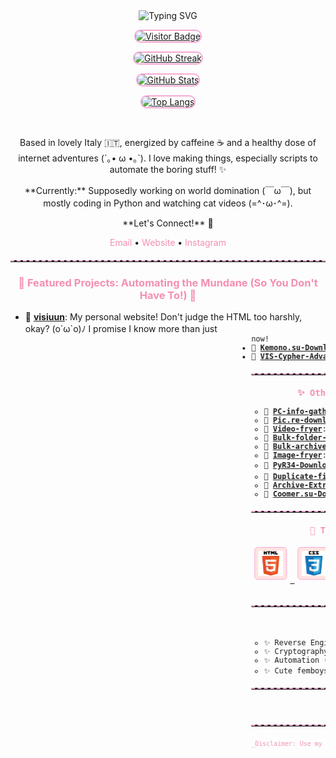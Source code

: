 <div align="center">
  <img src="https://readme-typing-svg.herokuapp.com?font=Fira+Code&size=30&pause=100&color=F9A8D4&vCenter=true&width=435&lines=🌸+Hi+there+👋+I'm+Vis!+💖" alt="Typing SVG" />
</div>

<p align="center">
  <a href="https://visitor-badge.laobi.icu/badge?page_id=visiuun.visiuun">
    <img src="https://visitor-badge.laobi.icu/badge?page_id=visiuun.visiuun" alt="Visitor Badge" style="border-radius: 10px; border: 2px solid #F9A8D4;">
  </a>
</p>

<p align="center">
  <a href="https://github.com/visiuun">
    <img src="https://github-readme-streak-stats.herokuapp.com/?user=visiuun&theme=pastel-pink" alt="GitHub Streak" style="border-radius: 10px; border: 2px solid #F9A8D4;">
  </a>
</p>

<p align="center">
  <a href="https://github.com/visiuun">
    <img src="https://github-readme-stats.vercel.app/api?username=visiuun&show_icons=true&count_private=true&theme=pastel-pink" alt="GitHub Stats" style="border-radius: 10px; border: 2px solid #F9A8D4;">
  </a>
</p>

<p align="center">
  <a href="https://github.com/visiuun">
    <img src="https://github-readme-stats.vercel.app/api/top-langs/?username=visiuun&layout=compact&theme=pastel-pink" alt="Top Langs" style="border-radius: 10px; border: 2px solid #F9A8D4;">
  </a>
</p>

<br/>

<p align="center">
  Based in lovely Italy 🇮🇹, energized by caffeine ☕ and a healthy dose of internet adventures (´｡• ω •｡`). I love making things, especially scripts to automate the boring stuff! ✨
</p>

<p align="center">
  **Currently:**  Supposedly working on world domination (￣ω￣), but mostly coding in Python and watching cat videos (=^･ω･^=).
</p>

<p align="center">
  **Let's Connect!** 🌸
</p>
<p align="center">
  <a href="mailto:visiuun@visiuun.com" style="color: #F48FB1; text-decoration: none;">Email</a> •
  <a href="https://visiuun.com" style="color: #F48FB1; text-decoration: none;">Website</a> •
  <a href="https://Instagram.com/visiuun" style="color: #F48FB1; text-decoration: none;">Instagram</a>
</p>

<hr style="border-top: 2px dashed #F9A8D4; border-bottom: none; border-left: none; border-right: none; margin-top: 20px; margin-bottom: 20px;">

<h3 align="center" style="color: #F48FB1;">💖 Featured Projects: Automating the Mundane (So You Don't Have To!) 💖</h3>

*   🌸 **[visiuun](https://github.com/visiuun/visiuun)**: My personal website!  Don't judge the HTML too harshly, okay? (o´ω`o)ﾉ  I promise I know more than just <code><marquee></code> now!
*   🌸 **[Kemono.su-Downloader](https://github.com/visiuun/Kemono.su-Downloader)**: For... *research* purposes, of course! (¬‿¬ )  Think of it as digital archiving.  Yes, *archiving*!
*   🌸 **[VIS-Cypher-Advanced](https://github.com/visiuun/VIS-Cypher-Advanced)**: My attempt at making a cipher! 🔐  Please don't use it for top-secret stuff yet, it's still learning! (⌒_⌒;)

<hr style="border-top: 2px dashed #F9A8D4; border-bottom: none; border-left: none; border-right: none; margin-top: 20px; margin-bottom: 20px;">

<h3 align="center" style="color: #F48FB1;">✨ Other Projects in My Digital Garden ✨</h3>

*   🌸 **[PC-info-gatherer](https://github.com/visiuun/pc-info-gatherer)**: Gathers PC info.  Pretty self-explanatory! (o˘◡˘o)
*   🌸 **[Pic.re-downloader](https://github.com/visiuun/pic.re-downloader)**: Downloads pics from pic.re.  Another descriptive name!
*   🌸 **[Video-fryer](https://github.com/visiuun/Video-fryer)**: Turn videos into digital chaos! 🔥 (Python)
*   🌸 **[Bulk-folder-extractor](https://github.com/visiuun/Bulk-folder-extractor)**: Extracts folders in bulk.  Efficiency is key!
*   🌸 **[Bulk-archive-compressor](https://github.com/visiuun/Bulk-archive-compressor)**: Compresses archives in bulk.  Save that space!
*   🌸 **[Image-fryer](https://github.com/visiuun/Image-fryer)**: Make deep-fried images.  For funsies! (≧∇≦)/
*   🌸 **[PyR34-Downloader](https://github.com/visiuun/PyR34-Downloader)**:  ... Archival reasons, you know. 📚 (Python)
*   🌸 **[Duplicate-files-deleter](https://github.com/visiuun/Duplicate-files-deleter)**:  Deletes duplicate files.  Decluttering time! 🧹
*   🌸 **[Archive-Extraction-Tool](https://github.com/visiuun/Archive-Extraction-Tool)**: Extracts archives in bulk.  Bulk actions are my jam!
*   🌸 **[Coomer.su-Downloader](https://github.com/visiuun/Coomer.su-Downloader)**:  You get the idea by now... ( wink wink )

<hr style="border-top: 2px dashed #F9A8D4; border-bottom: none; border-left: none; border-right: none; margin-top: 20px; margin-bottom: 20px;">

<h3 align="center" style="color: #F48FB1;">💖 Tools & Languages I Tinker With 💖</h3>

<p align="center">
  <a href="https://www.w3.org/html/" target="_blank" rel="noreferrer">
    <img src="https://raw.githubusercontent.com/devicons/devicon/master/icons/html5/html5-original-wordmark.svg" alt="html5" width="40" height="40" style="margin: 5px; border-radius: 5px; border: 1px solid #F9A8D4; background-color: #FFE4E1; padding: 5px;">
  </a>
  <a href="https://www.w3schools.com/css/" target="_blank" rel="noreferrer">
    <img src="https://raw.githubusercontent.com/devicons/devicon/master/icons/css3/css3-original-wordmark.svg" alt="css3" width="40" height="40" style="margin: 5px; border-radius: 5px; border: 1px solid #F9A8D4; background-color: #FFE4E1; padding: 5px;">
  </a>
  <a href="https://www.w3schools.com/css/" target="_blank" rel="noreferrer">
    <img src="https://raw.githubusercontent.com/devicons/devicon/master/icons/cplusplus/cplusplus-original.svg" alt="cplusplus" width="40" height="40" style="margin: 5px; border-radius: 5px; border: 1px solid #F9A8D4; background-color: #FFE4E1; padding: 5px;">
  </a>
  <a href="https://developer.mozilla.org/en-US/docs/Web/JavaScript" target="_blank" rel="noreferrer">
    <img src="https://raw.githubusercontent.com/devicons/devicon/master/icons/javascript/javascript-original.svg" alt="javascript" width="40" height="40" style="margin: 5px; border-radius: 5px; border: 1px solid #F9A8D4; background-color: #FFE4E1; padding: 5px;">
  </a>
  <a href="https://git-scm.com/" target="_blank" rel="noreferrer">
    <img src="https://www.vectorlogo.zone/logos/git-scm/git-scm-icon.svg" alt="git" width="40" height="40" style="margin: 5px; border-radius: 5px; border: 1px solid #F9A8D4; background-color: #FFE4E1; padding: 5px;">
  </a>
    <a href="https://www.lua.org/" target="_blank" rel="noreferrer">
    <img src="https://raw.githubusercontent.com/devicons/devicon/master/icons/lua/lua-original.svg" alt="lua" width="40" height="40" style="margin: 5px; border-radius: 5px; border: 1px solid #F9A8D4; background-color: #FFE4E1; padding: 5px;">
  </a>
  <a href="https://www.python.org" target="_blank" rel="noreferrer">
    <img src="https://raw.githubusercontent.com/devicons/devicon/master/icons/python/python-original.svg" alt="python" width="40" height="40" style="margin: 5px; border-radius: 5px; border: 1px solid #F9A8D4; background-color: #FFE4E1; padding: 5px;">
  </a>
  <a href="https://www.mysql.com/" target="_blank" rel="noreferrer">
    <img src="https://raw.githubusercontent.com/devicons/devicon/master/icons/mysql/mysql-original-wordmark.svg" alt="mysql" width="40" height="40" style="margin: 5px; border-radius: 5px; border: 1px solid #F9A8D4; background-color: #FFE4E1; padding: 5px;">
  </a>
</p>

<hr style="border-top: 2px dashed #F9A8D4; border-bottom: none; border-left: none; border-right: none; margin-top: 20px; margin-bottom: 20px;">

<h3 align="center" style="color: #F48FB1;">🌸 Currently Enchanted By... 🌸</h3>

*   ✨ Reverse Engineering (slowly learning the secrets!) ( ⚯_⚯)
*   ✨ Cryptography (deciphering things bit by bit!) (⌒∇⌒)
*   ✨ Automation (making robots do my chores! 🤖)
*   ✨ Cute femboys (💖 ... still putting it out there!) (*/ω＼*)

<hr style="border-top: 2px dashed #F9A8D4; border-bottom: none; border-left: none; border-right: none; margin-top: 20px; margin-bottom: 20px;">

<h3 align="center" style="color: #F48FB1;">🌸 GitHub Garden Activity 🌸</h3>

<!--START_SECTION:github_activity-->
<!--END_SECTION:github_activity-->

<hr style="border-top: 2px dashed #F9A8D4; border-bottom: none; border-left: none; border-right: none; margin-top: 20px; margin-bottom: 20px;">

<p align="center">
  <small style="color: #F48FB1;">_Disclaimer: Use my code responsibly!  I'm not responsible if your deep-fried memes gain sentience. ( >ω<)_</small>
</p>
